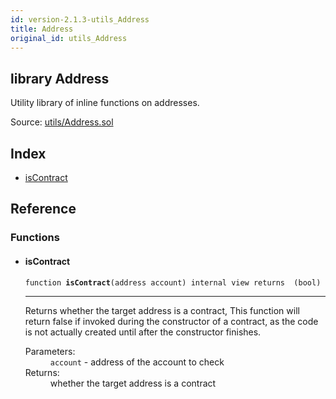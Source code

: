 ```yaml
---
id: version-2.1.3-utils_Address
title: Address
original_id: utils_Address
---
```


<div class="contract-doc"><div class="contract"><h2 class="contract-header"><span class="contract-kind">library</span> Address</h2><p class="description">Utility library of inline functions on addresses.</p><div class="source">Source: <a href="https://github.com/OpenZeppelin/zeppelin-solidity/blob/v2.1.3/contracts/utils/Address.sol" target="_blank">utils/Address.sol</a></div></div><div class="index"><h2>Index</h2><ul><li><a href="utils_Address.html#isContract">isContract</a></li></ul></div><div class="reference"><h2>Reference</h2><div class="functions"><h3>Functions</h3><ul><li><div class="item function"><span id="isContract" class="anchor-marker"></span><h4 class="name">isContract</h4><div class="body"><code class="signature">function <strong>isContract</strong><span>(address account) </span><span>internal </span><span>view </span><span>returns  (bool) </span></code><hr/><div class="description"><p>Returns whether the target address is a contract, This function will return false if invoked during the constructor of a contract, as the code is not actually created until after the constructor finishes.</p></div><dl><dt><span class="label-parameters">Parameters:</span></dt><dd><div><code>account</code> - address of the account to check</div></dd><dt><span class="label-return">Returns:</span></dt><dd>whether the target address is a contract</dd></dl></div></div></li></ul></div></div></div>
